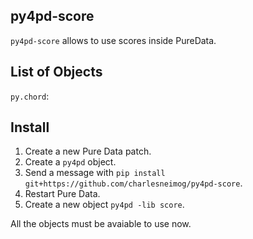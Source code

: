 ## py4pd-score

`py4pd-score` allows to use scores inside PureData.

## List of Objects

`py.chord`:

## Install

1. Create a new Pure Data patch.
2. Create a `py4pd` object.
3. Send a message with `pip install git+https://github.com/charlesneimog/py4pd-score`.
4. Restart Pure Data.
5. Create a new object `py4pd -lib score`.

All the objects must be avaiable to use now.

